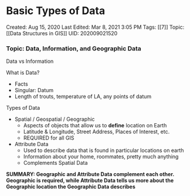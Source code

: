 # Basic Types of Data

Created: Aug 15, 2020
Last Edited: Mar 8, 2021 3:05 PM
Tags: [[7]]
Topic: [[Data Structures in GIS]]
UID: 202009021520

### Topic: Data, Information, and Geographic Data

Data vs Information

What is Data?

- Facts
- Singular: Datum
- Length of trouts, temperature of LA, any points of datum

Types of Data

- Spatial / Geospatial / Geographic
    - Aspects of objects that allow us to **define** location on Earth
    - Latitude & Longitude, Street Address, Places of Interest, etc.
    - REQUIRED for all GIS
- Attribute Data
    - Used to describe data that is found in particular locations on earth
    - Information about your home, roommates, pretty much anything
    - Complements Spatial Data

**SUMMARY: Geographic and Attribute Data complement each other. Geographic is required, while Attribute Data tells us more about the Geographic location the Geographic Data describes**